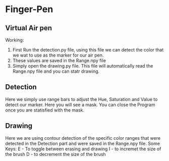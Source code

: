 # Finger-Pen
## Virtual Air pen 
Working:
1. First Run the detection.py file, using this file we can detect the color that we wat to use as the marker for our air pen.
2. These values are saved in the Range.npy file
3. Simply open the drawing.py file. This file will automatically read the Range.npy file and you can statr drawing.

## Detection
Here we simply use range bars to adjust the Hue, Saturation and Value to detect our marker.
Here you will see a mask. You can close the Program once you are statisfied with the mask.

## Drawing
Here we are using contour detection of the specific color ranges that were detected in the Detection part and were saved in the Range.npy file.
Some Keys:
E - To toggle between erasing and drawing
I - to incremet the size of the brush
D - to decrement the size of the brush
